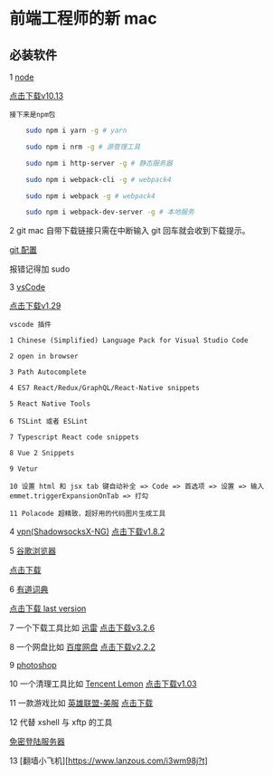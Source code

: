 # 前端工程师的新 mac


## 必装软件

1 [node](http://nodejs.cn/download/)

  [点击下载v10.13](https://npm.taobao.org/mirrors/node/v10.13.0/node-v10.13.0.pkg)

    接下来是npm包
```bash
    sudo npm i yarn -g # yarn

    sudo npm i nrm -g # 源管理工具

    sudo npm i http-server -g # 静态服务器

    sudo npm i webpack-cli -g # webpack4

    sudo npm i webpack -g # webpack4

    sudo npm i webpack-dev-server -g # 本地服务
```
2 git mac 自带下载链接只需在中断输入 git 回车就会收到下载提示。

[git 配置](https://github.com/PsChina/angularJS/blob/master/1-git/1.git%E7%9A%84%E9%85%8D%E7%BD%AE%E5%92%8C%E5%B8%B8%E7%94%A8%E5%91%BD%E4%BB%A4.md)

报错记得加 sudo

3 [vsCode](https://code.visualstudio.com/)

  [点击下载v1.29](https://vscode.cdn.azure.cn/stable/bc24f98b5f70467bc689abf41cc5550ca637088e/VSCode-darwin-stable.zip)

    vscode 插件

    1 Chinese (Simplified) Language Pack for Visual Studio Code

    2 open in browser

    3 Path Autocomplete

    4 ES7 React/Redux/GraphQL/React-Native snippets

    5 React Native Tools

    6 TSLint 或者 ESLint

    7 Typescript React code snippets

    8 Vue 2 Snippets

    9 Vetur

    10 设置 html 和 jsx tab 键自动补全 => Code => 首选项 => 设置 => 输入 emmet.triggerExpansionOnTab => 打勾
    
    11 Polacode 超精致，超好用的代码图片生成工具


4 [vpn(ShadowsocksX-NG)](https://github.com/shadowsocks/ShadowsocksX-NG)
  [点击下载v1.8.2](https://github.com/shadowsocks/ShadowsocksX-NG/releases/download/v1.8.2/ShadowsocksX-NG.app.1.8.2.zip)

5 [谷歌浏览器](https://www.google.com/chrome/)

  [点击下载](https://www.google.com/chrome/thank-you.html?statcb=0&installdataindex=empty)

6 [有道词典](http://cidian.youdao.com/index-mac.html)

  [点击下载 last version](https://itunes.apple.com/cn/app/%E7%BD%91%E6%98%93%E6%9C%89%E9%81%93%E8%AF%8D%E5%85%B8/id491854842?mt=12)

7 一个下载工具比如 [迅雷](https://www.xunlei.com/) 
  [点击下载v3.2.6](http://down.sandai.net/mac/thunder_3.2.6.3728.dmg)

8 一个网盘比如 [百度网盘](https://pan.baidu.com/download#pan)
  [点击下载v2.2.2](http://issuecdn.baidupcs.com/issue/netdisk/MACguanjia/BaiduNetdisk_mac_2.2.2.dmg)

9 [photoshop](https://www.adobe.com/cn/products/photoshop.html)

10 一个清理工具比如 [Tencent Lemon](https://mac.gj.qq.com/)
  [点击下载v1.03](https://pm.myapp.com/invc/xfspeed/qqpcmgr/module_update/1542716962.4068.Lemon.1.0.3.dmg)

11 一款游戏比如 [英雄联盟-美服](https://signup.na.leagueoflegends.com/en/signup/redownload)
  [点击下载](https://riotgamespatcher-a.akamaihd.net/releases/Maclive/installer/deploy/League%20of%20Legends%20installer%20NA.dmg)


12 代替 xshell 与 xftp 的工具

[免密登陆服务器](https://github.com/PsChina/utility/blob/master/Mac/%E5%A6%82%E4%BD%95%E5%85%8D%E5%AF%86%E7%99%BB%E9%99%86%E6%9C%8D%E5%8A%A1%E5%99%A8.md)

13 [翻墙小飞机][https://www.lanzous.com/i3wm98j?t]
